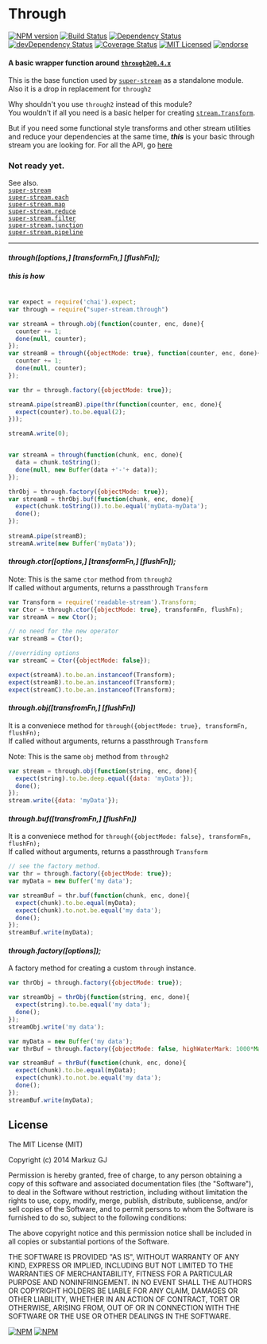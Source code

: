 # Through



[![NPM version](https://badge.fury.io/js/super-stream.through.png)](https://npmjs.org/package/super-stream.through) [![Build Status](https://travis-ci.org/markuz-gj/super-stream.through.png?branch=master)](https://travis-ci.org/markuz-gj/super-stream.through) [![Dependency Status](https://david-dm.org/markuz-gj/super-stream.through.png)](https://david-dm.org/markuz-gj/super-stream.through) [![devDependency Status](https://david-dm.org/markuz-gj/super-stream.through/dev-status.png)](https://david-dm.org/markuz-gj/super-stream.through#info=devDependencies) [![Coverage Status](https://coveralls.io/repos/markuz-gj/super-stream.through/badge.png?branch=master)](https://coveralls.io/r/markuz-gj/super-stream.through?branch=master) [![MIT Licensed](http://img.shields.io/badge/license-MIT-blue.svg)](#license) [![endorse](https://api.coderwall.com/markuz-gj/endorsecount.png)](https://coderwall.com/markuz-gj)  

#### A basic wrapper function around [`through2@0.4.x`](https://github.com/rvagg/through2)

This is the base function used by [`super-stream`](https://github.com/markuz-gj/super-stream) as a standalone module. Also it is a drop in replacement for `through2`

Why shouldn't you use `through2` instead of this module?  
You wouldn't if all you need is a basic helper for creating [`stream.Transform`](http://nodejs.org/api/stream.html#stream_class_stream_transform).

But if you need some functional style transforms and other stream utilities and reduce your dependencies at the same time, **_this_** is your basic through stream you are looking for. For all the API, go [here](http://markuz-gj.github.io/super-stream.through/)  

### Not ready yet.

See also.  
[`super-stream`](https://github.com/markuz-gj/super-stream)  
[`super-stream.each`](https://github.com/markuz-gj/super-stream.each)  
[`super-stream.map`](https://github.com/markuz-gj/super-stream.map)  
[`super-stream.reduce`](https://github.com/markuz-gj/super-stream.reduce)  
[`super-stream.filter`](https://github.com/markuz-gj/super-stream.filter)  
[`super-stream.junction`](https://github.com/markuz-gj/super-stream.junction)  
[`super-stream.pipeline`](https://github.com/markuz-gj/super-stream.pipeline)  

* * *


#### _through([options,] [transformFn,] [flushFn]);_

##### this is how



```javascript

var expect = require('chai').expect;
var through = require("super-stream.through")

var streamA = through.obj(function(counter, enc, done){
  counter += 1;
  done(null, counter);
});
var streamB = through({objectMode: true}, function(counter, enc, done){
  counter += 1;
  done(null, counter);
});

var thr = through.factory({objectMode: true});

streamA.pipe(streamB).pipe(thr(function(counter, enc, done){
  expect(counter).to.be.equal(2);
}));

streamA.write(0);

```



```javascript

var streamA = through(function(chunk, enc, done){
  data = chunk.toString();
  done(null, new Buffer(data +'-'+ data));
});

thrObj = through.factory({objectMode: true});
var streamB = thrObj.buf(function(chunk, enc, done){
  expect(chunk.toString()).to.be.equal('myData-myData');
  done();
});
 
streamA.pipe(streamB);
streamA.write(new Buffer('myData'));

```


#### _through.ctor([options,] [transformFn,] [flushFn]);_



Note: This is the same `ctor` method from `through2`  
If called without arguments, returns a passthrough `Transform` 



```javascript
var Transform = require('readable-stream').Transform;
var Ctor = through.ctor({objectMode: true}, transformFn, flushFn);
var streamA = new Ctor();

// no need for the new operator
var streamB = Ctor(); 

//overriding options
var streamC = Ctor({objectMode: false}); 

expect(streamA).to.be.an.instanceof(Transform);
expect(streamB).to.be.an.instanceof(Transform);
expect(streamC).to.be.an.instanceof(Transform);

```


#### _through.obj([transfromFn,] [flushFn])_



It is a conveniece method for `through({objectMode: true}, transformFn, flushFn);`  
If called without arguments, returns a passthrough `Transform` 

Note: This is the same `obj` method from `through2`



```javascript
var stream = through.obj(function(string, enc, done){
  expect(string).to.be.deep.equal({data: 'myData'});
  done();
});
stream.write({data: 'myData'});
```


#### _through.buf([transfromFn,] [flushFn])_


It is a conveniece method for `through({objectMode: false}, transformFn, flushFn);`  
If called without arguments, returns a passthrough `Transform` 



```javascript
// see the factory method.
var thr = through.factory({objectMode: true});
var myData = new Buffer('my data');

var streamBuf = thr.buf(function(chunk, enc, done){
  expect(chunk).to.be.equal(myData);
  expect(chunk).to.not.be.equal('my data');
  done();
});
streamBuf.write(myData);
```


#### _through.factory([options]);_



A factory method for creating a custom `through` instance.  



```javascript
var thrObj = through.factory({objectMode: true});

var streamObj = thrObj(function(string, enc, done){
  expect(string).to.be.equal('my data');
  done();
});
streamObj.write('my data');
```

```javascript
var myData = new Buffer('my data');
var thrBuf = through.factory({objectMode: false, highWaterMark: 1000*Math.pow(2,6)});

var streamBuf = thrBuf(function(chunk, enc, done){
  expect(chunk).to.be.equal(myData);
  expect(chunk).to.not.be.equal('my data');
  done();
});
streamBuf.write(myData);
```

License
---

The MIT License (MIT)

Copyright (c) 2014 Markuz GJ

Permission is hereby granted, free of charge, to any person obtaining a copy of this software and associated documentation files (the "Software"), to deal in the Software without restriction, including without limitation the rights to
use, copy, modify, merge, publish, distribute, sublicense, and/or sell copies of the Software, and to permit persons to whom the Software is furnished to do so, subject to the following conditions:

The above copyright notice and this permission notice shall be included in all copies or substantial portions of the Software.

THE SOFTWARE IS PROVIDED "AS IS", WITHOUT WARRANTY OF ANY KIND, EXPRESS OR IMPLIED, INCLUDING BUT NOT LIMITED TO THE WARRANTIES OF MERCHANTABILITY, FITNESS FOR A PARTICULAR PURPOSE AND NONINFRINGEMENT. IN NO EVENT SHALL THE AUTHORS OR
COPYRIGHT HOLDERS BE LIABLE FOR ANY CLAIM, DAMAGES OR OTHER LIABILITY, WHETHER IN AN ACTION OF CONTRACT, TORT OR OTHERWISE, ARISING FROM, OUT OF OR IN CONNECTION WITH THE SOFTWARE OR THE USE OR OTHER DEALINGS IN THE SOFTWARE.

[![NPM](https://nodei.co/npm/super-stream.through.png)](https://nodei.co/npm/super-stream.through/) [![NPM](https://nodei.co/npm-dl/super-stream.through.png)](https://nodei.co/npm/super-stream.through/)